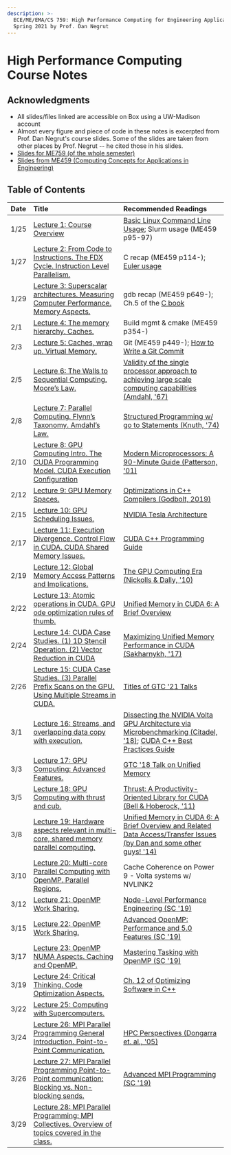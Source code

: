 ```yaml
---
description: >-
  ECE/ME/EMA/CS 759: High Performance Computing for Engineering Applications,
  Spring 2021 by Prof. Dan Negrut
---
```


# High Performance Computing Course Notes

## Acknowledgments

* All slides/files linked are accessible on Box using a UW-Madison account
* Almost every figure and piece of code in these notes is excerpted from Prof. Dan Negrut's course slides. Some of the slides are taken from other places by Prof. Negrut -- he cited those in his slides.
* [Slides for ME759 \(of the whole semester\)](https://uwmadison.app.box.com/s/oboe3t95di8rne0g002ydj8tpd0pwwkt)
* [Slides from ME459 \(Computing Concepts for Applications in Engineering\)](https://uwmadison.app.box.com/s/943jyv29y4u145uajfedgxamhn4ru9qx)

## Table of Contents

| Date | Title | Recommended Readings |
| :--- | :--- | :--- |
| 1/25 | [Lecture 1: Course Overview](lecture-1-course-overview.md) | [Basic Linux Command Line Usage](https://www.lynda.com/Linux-tutorials/Learning-Linux-Command-Line/753913-2.html); Slurm usage \(ME459 p95-97\) |
| 1/27 | [Lecture 2: From Code to Instructions. The FDX Cycle. Instruction Level Parallelism.](lecture-2-from-code-to-instructions.-the-fdx-cycle.-instruction-level-parallelism..md) | C recap \(ME459 p114-\); [Euler usage](https://uwmadison.app.box.com/s/eu45vz9uc1a913i831b1saiu554ueb4z) |
| 1/29 | [Lecture 3: Superscalar architectures. Measuring Computer Performance. Memory Aspects.](lecture-3-superscalar-architectures.-measuring-computer-performance.-memory-aspects..md) | gdb recap \(ME459 p649-\); Ch.5 of the [C book](https://www.amazon.com/Programming-Language-2nd-Brian-Kernighan/dp/0131103628) |
| 2/1 | [Lecture 4: The memory hierarchy. Caches.](lecture-4-the-memory-hierarchy.-caches..md) | Build mgmt & cmake \(ME459 p354-\) |
| 2/3 | [Lecture 5: Caches, wrap up. Virtual Memory.](lecture-5-caches-wrap-up.-virtual-memory..md) | Git \(ME459 p449-\); [How to Write a Git Commit](https://chris.beams.io/posts/git-commit/) |
| 2/5 | [Lecture 6: The Walls to Sequential Computing. Moore’s Law.](lecture-6-the-walls-to-sequential-computing.-moores-law..md) | [Validity of the single processor approach to achieving large scale computing capabilities \(Amdahl, '67\)](https://uwmadison.app.box.com/s/z21zx63u3n3swxk23luex6mv0n9az96a) |
| 2/8 | [Lecture 7: Parallel Computing. Flynn’s Taxonomy. Amdahl’s Law.](lecture-8-parallel-computing.-flynns-taxonomy.-amdahls-law..md) | [Structured Programming w/ go to Statements \(Knuth, '74\)](https://uwmadison.app.box.com/s/40oh4cw2j0tlouf6ip6fqv2guegrn6rz) |
| 2/10 | [Lecture 8: GPU Computing Intro. The CUDA Programming Model. CUDA Execution Configuration](lecture-8-gpu-computing-intro.-the-cuda-programming-model.-cuda-execution-configuration.md) | [Modern Microprocessors: A 90-Minute Guide \(Patterson, '01\)](http://www.lighterra.com/papers/modernmicroprocessors/) |
| 2/12 | [Lecture 9: GPU Memory Spaces.](lecture-9.md) | [Optimizations in C++ Compilers \(Godbolt, 2019\)](https://queue.acm.org/detail.cfm?id=3372264) |
| 2/15 | [Lecture 10: GPU Scheduling Issues.](lecture-10-gpu-scheduling-issues..md) | [NVIDIA Tesla Architecture](https://uwmadison.app.box.com/s/c3j9jiy6feq31qh4nuuli9ce40xebvlb) |
| 2/17 | [Lecture 11: Execution Divergence. Control Flow in CUDA. CUDA Shared Memory Issues.](lecture-11-execution-divergence.-control-flow-in-cuda.-global-memory-access-patterns-and.md) | [CUDA C++ Programming Guide](https://docs.nvidia.com/pdf/CUDA_C_Programming_Guide.pdf) |
| 2/19 | [Lecture 12: Global Memory Access Patterns and Implications.](lecture-12-cuda-shared-memory-issues..md) | [The GPU Computing Era \(Nickolls & Dally, '10\)](https://uwmadison.app.box.com/s/o63jve7gq6kn9f473btedx2k4tp33m34) |
| 2/22 | [Lecture 13: Atomic operations in CUDA. GPU ode optimization rules of thumb.](lecture-12-cuda-shared-memory-issues.-atomic-operations-in-cuda..md) | [Unified Memory in CUDA 6: A Brief Overview](https://www.drdobbs.com/parallel/unified-memory-in-cuda-6-a-brief-overvie/240169095) |
| 2/24 | [Lecture 14: CUDA Case Studies. \(1\) 1D Stencil Operation. \(2\) Vector Reduction in CUDA](lecture-14-tiling-as-a-programing-pattern-in-cuda.-example-vector-reduction-in-cuda..md) | [Maximizing Unified Memory Performance in CUDA \(Sakharnykh, '17\)](https://developer.nvidia.com/blog/maximizing-unified-memory-performance-cuda/) |
| 2/26 | [Lecture 15: CUDA Case Studies. \(3\) Parallel Prefix Scans on the GPU. Using Multiple Streams in CUDA.](lecture-15-cuda-optimization-issues.-resource-utilization-issues.-parallel-prefix-scan-on-the-gpu..md) | [Titles of GTC '21 Talks](https://www.nvidia.com/en-us/gtc/on-demand/) |
| 3/1 | [Lecture 16: Streams, and overlapping data copy with execution.](lecture-16-streams-and-overlapping-data-copy-with-execution..md) | [Dissecting the NVIDIA Volta GPU Architecture via Microbenchmarking \(Citadel, '18\)](https://uwmadison.app.box.com/s/qdmt5f9qxpnbx431t2oo7neh6a7ri6zs); [CUDA C++ Best Practices Guide](https://docs.nvidia.com/cuda/pdf/CUDA_C_Best_Practices_Guide.pdf) |
| 3/3 | [Lecture 17: GPU Computing: Advanced Features.](lecture-17-gpu-computing-advanced-features.-unified-memory-usage..md) | [GTC '18 Talk on Unified Memory](https://on-demand.gputechconf.com/gtc/2018/video/S8430/) |
| 3/5 | [Lecture 18: GPU Computing with thrust and cub.](lecture-18-gpu-computing-with-thrust-and-cub..md) | [Thrust: A Productivity-Oriented Library for CUDA \(Bell & Hoberock, '11\)](https://uwmadison.app.box.com/s/5gdq2gaqf15xjl1cd550ttsko782fbaz) |
| 3/8 | [Lecture 19: Hardware aspects relevant in multi-core, shared memory parallel computing.](lecture-19-hardware-aspects-relevant-in-multi-core-shared-memory-parallel-computing..md) | [Unified Memory in CUDA 6: A Brief Overview and Related Data Access/Transfer Issues \(by Dan and some other guys! '14\)](https://sbel.wisc.edu/wp-content/uploads/sites/569/2018/05/TR-2014-09.pdf) |
| 3/10 | [Lecture 20: Multi-core Parallel Computing with OpenMP. Parallel Regions.](lecture-20-multi-core-parallel-computing-with-openmp.-parallel-regions..md) | Cache Coherence on Power 9 - Volta systems w/ NVLINK2 |
| 3/12 | [Lecture 21: OpenMP Work Sharing.](lecture-21-openmp-work-sharing..md) | [Node-Level Performance Engineering \(SC '19\)](https://uwmadison.app.box.com/s/cvva3ybaq0867e160hqf6l92yp9gbthx) |
| 3/15 | [Lecture 22: OpenMP Work Sharing.](lecture-22-openmp-work-sharing.md) | [Advanced OpenMP: Performance and 5.0 Features \(SC '19\)](https://uwmadison.app.box.com/s/dftxq7z83u6bc1e33lbihhcuvb5ek2uc) |
| 3/17 | [Lecture 23: OpenMP NUMA Aspects. Caching and OpenMP.](lecture-23-openmp-numa-aspects.-caching-and-openmp..md) | [Mastering Tasking with OpenMP \(SC '19\)](https://uwmadison.app.box.com/s/40yxdvu41prgvfuzvv668lhx78eafos0) |
| 3/19 | [Lecture 24: Critical Thinking. Code Optimization Aspects.](lecture-24-critical-thinking.-code-optimizatino-aspects..md) | [Ch. 12 of Optimizing Software in C++](https://www.agner.org/optimize/optimizing_cpp.pdf) |
| 3/22 | [Lecture 25: Computing with Supercomputers.](lecture-25-computing-with-supercomputers..md) |  |
| 3/24 | [Lecture 26: MPI Parallel Programming General Introduction. Point-to-Point Communication.](lecture-26-mpi-parallel-programming-general-introduction.-point-to-point-communication..md) | [HPC Perspectives \(Dongarra et. al., '05\)](https://uwmadison.app.box.com/s/fi2h0s0d4rgvviepc1dd92m9jqoemq86) |
| 3/26 | [Lecture 27: MPI Parallel Programming Point-to-Point communication: Blocking vs. Non-blocking sends.](lecture-27-mpi-parallel-programming-point-to-point-communication-blocking-vs.-non-blocking-sends..md) | [Advanced MPI Programming \(SC '19\)](https://uwmadison.app.box.com/s/ymhcrw7xc49u3cvs86jeva9bnek99sfe) |
| 3/29 | [Lecture 28: MPI Parallel Programming: MPI Collectives. Overview of topics covered in the class.](lecture-28-mpi-parallel-programming-mpi-collectives.-overview-of-topics-covered-in-the-class..md) |  |



